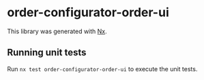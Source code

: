 # order-configurator-order-ui

This library was generated with [Nx](https://nx.dev).

## Running unit tests

Run `nx test order-configurator-order-ui` to execute the unit tests.
